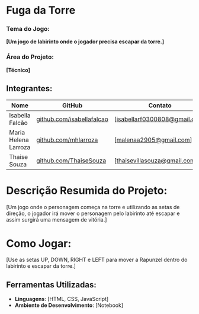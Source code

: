 # Fuga da Torre

### Tema do Jogo:
**[Um jogo de labirinto onde o jogador precisa escapar da torre.]**

### Área do Projeto:
**[Técnico]**

## Integrantes:
| Nome                 | GitHub                                                            | Contato                     |
|----------------------|-------------------------------------------------------------------|-----------------------------|
| Isabella Falcão      |[github.com/isabellafalcao](https://github.com/isabellafalcao)     |[isabellarf0300808@gmail.com]|
| Maria Helena Larroza |[github.com/mhlarroza](https://github.com/mhlarroza)               |[malenaa2905@gmail.com]      |
| Thaise Souza         |[github.com/ThaiseSouza](https://github.com/ThaiseSouza)           |[thaisevillasouza@gmail.com] |

# Descrição Resumida do Projeto:
[Um jogo onde o personagem começa na torre e utilizando as setas de direção, o jogador irá mover o personagem pelo labirinto até escapar e assim surgirá uma mensagem de vitória.]

# Como Jogar:
[Use as setas UP, DOWN, RIGHT e LEFT para mover a Rapunzel dentro do labirinto e escapar da torre.]

## Ferramentas Utilizadas:
- **Linguagens**: [HTML, CSS, JavaScript]
- **Ambiente de Desenvolvimento**: [Notebook]
